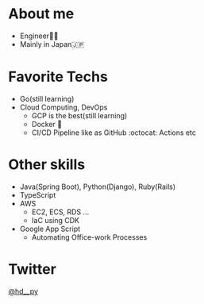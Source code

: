 # About me
- Engineer🧑‍💻
- Mainly in Japan🇯🇵

# Favorite Techs
- Go(still learning)
- Cloud Computing, DevOps
  - GCP is the best(still learning)
  - Docker 🐳
  - CI/CD Pipeline like as GitHub :octocat: Actions etc 
  
# Other skills
- Java(Spring Boot), Python(Django), Ruby(Rails)
- TypeScript
- AWS
  - EC2, ECS, RDS ...
  - IaC using CDK
- Google App Script
  - Automating Office-work Processes  

# Twitter
[@hd__py](https://twitter.com/hd__py)
